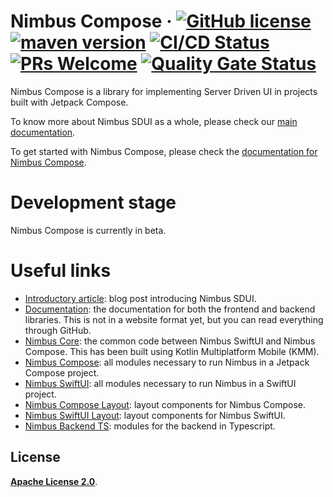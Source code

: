 # Nimbus Compose &middot; [![GitHub license](https://img.shields.io/badge/license-Apache%202.0-blue)](https://github.com/ZupIT/nimbus-compose/blob/main/LICENSE.txt) [![maven version](https://img.shields.io/maven-central/v/br.com.zup.nimbus/nimbus-compose)](https://search.maven.org/artifact/br.com.zup.nimbus/nimbus-compose) [![CI/CD Status](https://github.com/ZupIT/nimbus-compose/actions/workflows/validation.yml/badge.svg?branch=main)](https://github.com/ZupIT/nimbus-compose/actions/workflows/validation.yml) [![PRs Welcome](https://img.shields.io/badge/PRs-welcome-brightgreen.svg)](https://github.com/ZupIT/nimbus-compose/blob/main/CONTRIBUTING.md) [![Quality Gate Status](https://sonarcloud.io/api/project_badges/measure?project=ZupIT_nimbus_compose&metric=alert_status)](https://sonarcloud.io/summary/new_code?id=ZupIT_nimbus_compose)

Nimbus Compose is a library for implementing Server Driven UI in projects built with Jetpack Compose.

To know more about Nimbus SDUI as a whole, please check our [main documentation](https://github.com/ZupIT/nimbus-docs/blob/main/readme.md).

To get started with Nimbus Compose, please check the [documentation for Nimbus Compose](https://github.com/ZupIT/nimbus-docs/blob/main/compose/index.md).

# Development stage
Nimbus Compose is currently in beta.

# Useful links
- [Introductory article](https://medium.com/p/9a0d95686fd9/): blog post introducing Nimbus SDUI.
- [Documentation](https://github.com/ZupIT/nimbus-docs): the documentation for both the frontend and backend libraries. This is not in a website format yet, but you can read everything through GitHub.
- [Nimbus Core](https://github.com/ZupIT/nimbus-core): the common code between Nimbus SwiftUI and Nimbus Compose. This has been built using Kotlin Multiplatform Mobile (KMM).
- [Nimbus Compose](https://github.com/ZupIT/nimbus-compose): all modules necessary to run Nimbus in a Jetpack Compose project.
- [Nimbus SwiftUI](https://github.com/ZupIT/nimbus-swiftui): all modules necessary to run Nimbus in a SwiftUI project.
- [Nimbus Compose Layout](https://github.com/ZupIT/nimbus-layout-compose): layout components for Nimbus Compose.
- [Nimbus SwiftUI Layout](https://github.com/ZupIT/nimbus-layout-swiftui): layout components for Nimbus SwiftUI.
- [Nimbus Backend TS](https://github.com/ZupIT/nimbus-backend-ts): modules for the backend in Typescript.

## **License**
[**Apache License 2.0**](https://github.com/ZupIT/nimbus-compose/blob/main/LICENSE.txt).
